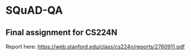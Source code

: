 # SQuAD-QA
## Final assignment for CS224N

Report here: https://web.stanford.edu/class/cs224n/reports/2760911.pdf
